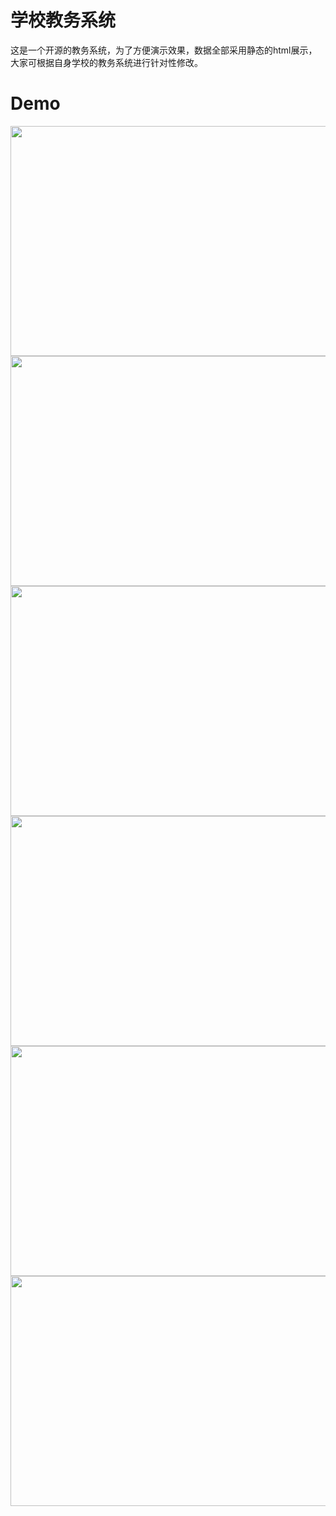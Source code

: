 # 学校教务系统
这是一个开源的教务系统，为了方便演示效果，数据全部采用静态的html展示，大家可根据自身学校的教务系统进行针对性修改。
# Demo
 <img src="https://github.com/EoniJJ/Gdgm/blob/jw_demo/photo1.jpg" width = "512" height = "368"/>
 <img src="https://github.com/EoniJJ/Gdgm/blob/jw_demo/photo2.jpg" width = "512" height = "368"/>
 <img src="https://github.com/EoniJJ/Gdgm/blob/jw_demo/photo3.jpg" width = "512" height = "368"/>
 <img src="https://github.com/EoniJJ/Gdgm/blob/jw_demo/photo4.jpg" width = "512" height = "368"/>
 <img src="https://github.com/EoniJJ/Gdgm/blob/jw_demo/photo5.jpg" width = "512" height = "368"/>
 <img src="https://github.com/EoniJJ/Gdgm/blob/jw_demo/photo6.jpg" width = "512" height = "368"/>
